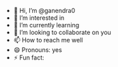 - 👋 Hi, I’m @ganendra0
- 👀 I’m interested in
- 🌱 I’m currently learning 
- 💞️ I’m looking to collaborate on you
- 📫 How to reach me well
- 😄 Pronouns: yes
- ⚡ Fun fact:

<!---
ganendra0/ganendra0 is a ✨ special ✨ repository because its `README.md` (this file) appears on your GitHub profile.
You can click the Preview link to take a look at your changes.
--->
